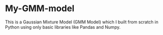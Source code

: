 # My-GMM-model
This is a Gaussian Mixture Model (GMM Model) which I built from scratch in Python using only basic libraries like Pandas and Numpy.
